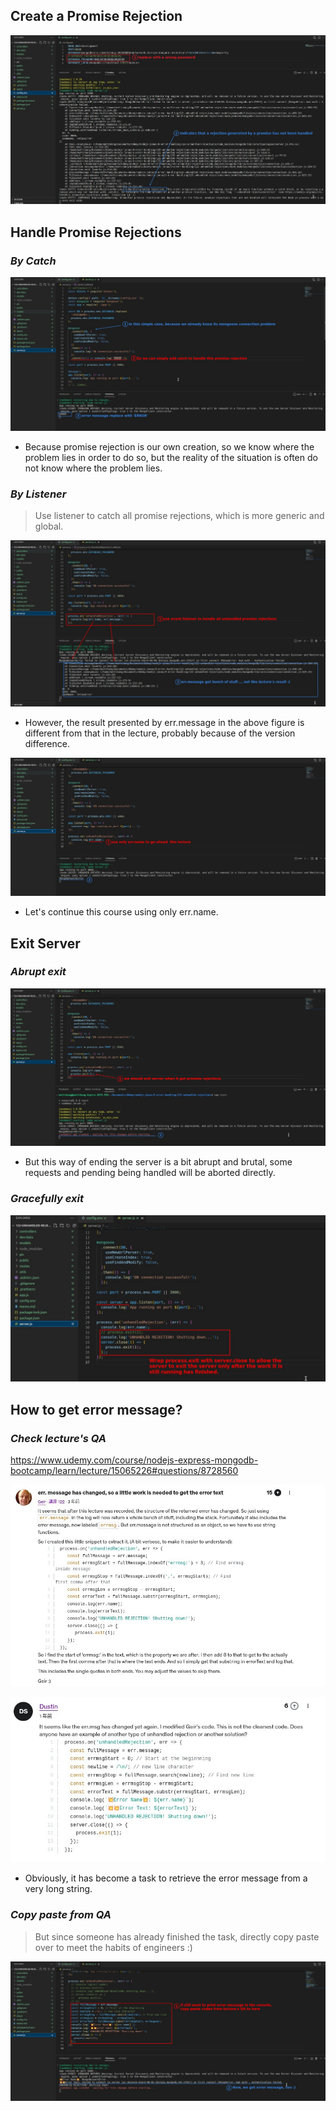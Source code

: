 ## **Create a Promise Rejection**

![Alt create some promise rejection](pic/01.jpg)

## **Handle Promise Rejections**

### _By Catch_

![Alt catch rejection](pic/02.jpg)

- Because promise rejection is our own creation, so we know where the problem lies in order to do so, but the reality of the situation is often do not know where the problem lies.

### _By Listener_

> Use listener to catch all promise rejections, which is more generic and global.

![Alt listen rejection](pic/03.jpg)

- However, the result presented by err.message in the above figure is different from that in the lecture, probably because of the version difference.

![Alt use only err.name to go head](pic/06.jpg)

- Let's continue this course using only err.name.

## **Exit Server**

### _Abrupt exit_

![Alt exit server](pic/07.jpg)

- But this way of ending the server is a bit abrupt and brutal, some requests and pending being handled will be aborted directly.

### _Gracefully exit_

![Alt exit server gracefully](pic/08.jpg)

## **How to get error message?**

### _Check lecture's QA_

https://www.udemy.com/course/nodejs-express-mongodb-bootcamp/learn/lecture/15065226#questions/8728560

![Alt QA1](pic/04.jpg)

![Alt QA2](pic/05.jpg)

- Obviously, it has become a task to retrieve the error message from a very long string.

### _Copy paste from QA_

> But since someone has already finished the task, directly copy paste over to meet the habits of engineers :)

![Alt if still want error message](pic/09.jpg)
